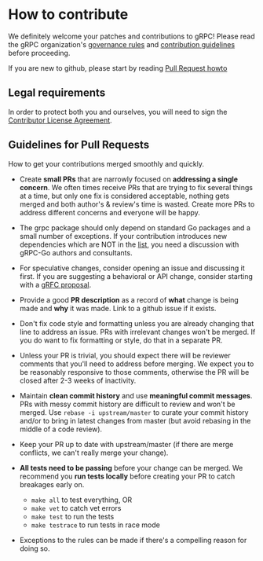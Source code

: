 # How to contribute

We definitely welcome your patches and contributions to gRPC! Please read the gRPC
organization's [governance rules](https://github.com/grpc/grpc-community/blob/master/governance.md)
and [contribution guidelines](https://github.com/grpc/grpc-community/blob/master/CONTRIBUTING.md) before proceeding.

If you are new to github, please start by reading [Pull Request howto](https://help.github.com/articles/about-pull-requests/)

## Legal requirements

In order to protect both you and ourselves, you will need to sign the
[Contributor License Agreement](https://identity.linuxfoundation.org/projects/cncf).

## Guidelines for Pull Requests
How to get your contributions merged smoothly and quickly.

- Create **small PRs** that are narrowly focused on **addressing a single
  concern**. We often times receive PRs that are trying to fix several things at
  a time, but only one fix is considered acceptable, nothing gets merged and
  both author's & review's time is wasted. Create more PRs to address different
  concerns and everyone will be happy.

- The grpc package should only depend on standard Go packages and a small number
  of exceptions. If your contribution introduces new dependencies which are NOT
  in the [list](https://godoc.org/google.golang.org/grpc?imports), you need a
  discussion with gRPC-Go authors and consultants.

- For speculative changes, consider opening an issue and discussing it first. If
  you are suggesting a behavioral or API change, consider starting with a [gRFC
  proposal](https://github.com/grpc/proposal).

- Provide a good **PR description** as a record of **what** change is being made
  and **why** it was made. Link to a github issue if it exists.

- Don't fix code style and formatting unless you are already changing that line
  to address an issue. PRs with irrelevant changes won't be merged. If you do
  want to fix formatting or style, do that in a separate PR.

- Unless your PR is trivial, you should expect there will be reviewer comments
  that you'll need to address before merging. We expect you to be reasonably
  responsive to those comments, otherwise the PR will be closed after 2-3 weeks
  of inactivity.

- Maintain **clean commit history** and use **meaningful commit messages**. PRs
  with messy commit history are difficult to review and won't be merged. Use
  `rebase -i upstream/master` to curate your commit history and/or to bring in
  latest changes from master (but avoid rebasing in the middle of a code
  review).

- Keep your PR up to date with upstream/master (if there are merge conflicts, we
  can't really merge your change).

- **All tests need to be passing** before your change can be merged. We
  recommend you **run tests locally** before creating your PR to catch breakages
  early on.
  - `make all` to test everything, OR
  - `make vet` to catch vet errors
  - `make test` to run the tests
  - `make testrace` to run tests in race mode

- Exceptions to the rules can be made if there's a compelling reason for doing so.
